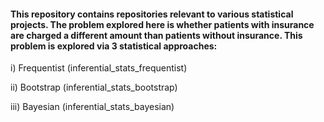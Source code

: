 #### This repository contains repositories relevant to various statistical projects. The problem explored here is whether patients with insurance are charged a different amount than patients without insurance. This problem is explored via 3 statistical approaches:

i) Frequentist (inferential_stats_frequentist)

ii) Bootstrap (inferential_stats_bootstrap)

iii) Bayesian (inferential_stats_bayesian)



